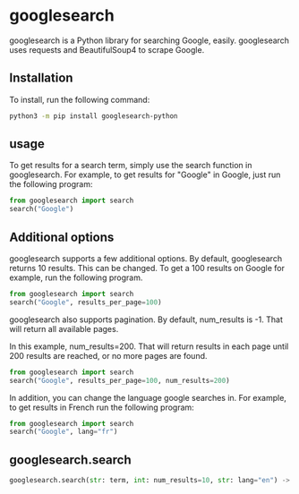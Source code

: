 # googlesearch
googlesearch is a Python library for searching Google, easily. googlesearch uses requests and BeautifulSoup4 to scrape Google. 

## Installation
To install, run the following command:
```bash
python3 -m pip install googlesearch-python
```

## usage
To get results for a search term, simply use the search function in googlesearch. For example, to get results for "Google" in Google, just run the following program:
```python
from googlesearch import search
search("Google")
```

## Additional options
googlesearch supports a few additional options. By default, googlesearch returns 10 results. This can be changed. To get a 100 results on Google for example, run the following program.
```python
from googlesearch import search
search("Google", results_per_page=100)
```

googlesearch also supports pagination. By default, num_results is -1. That will return all available pages.

In this example, num_results=200. That will return results in each page until 200 results are reached, or no more pages are found.
```python
from googlesearch import search
search("Google", results_per_page=100, num_results=200)
```
In addition, you can change the language google searches in. For example, to get results in French run the following program:
```python
from googlesearch import search
search("Google", lang="fr")
```
## googlesearch.search
```python
googlesearch.search(str: term, int: num_results=10, str: lang="en") -> list
```
